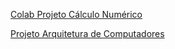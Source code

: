 [Colab Projeto Cálculo Numérico](https://colab.research.google.com/drive/1-zpLDDpQ-GR5UERaukuQgzmTP1Ro-vZX?usp=sharing)

[Projeto Arquitetura de Computadores](https://drive.google.com/drive/folders/19GeX2X6BJjhl-gwbBG03svdx0NIe8Be1?usp=sharing)
